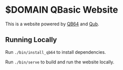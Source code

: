 # $DOMAIN QBasic Website

This is a website powered by [QB64](https://www.qb64.org/) and [Qub](https://qub.jamon.dev).

## Running Locally

Run `./bin/install_qb64` to install dependencies.

Run `./bin/serve` to build and run the website locally.

